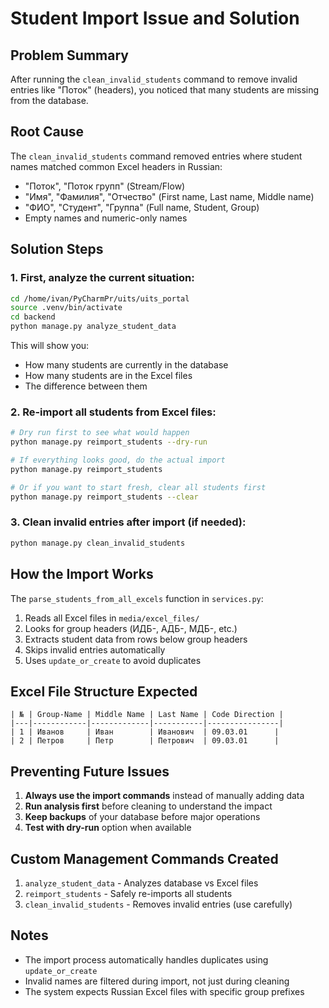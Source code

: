 # Student Import Issue and Solution

## Problem Summary
After running the `clean_invalid_students` command to remove invalid entries like "Поток" (headers), you noticed that many students are missing from the database.

## Root Cause
The `clean_invalid_students` command removed entries where student names matched common Excel headers in Russian:
- "Поток", "Поток групп" (Stream/Flow)
- "Имя", "Фамилия", "Отчество" (First name, Last name, Middle name)
- "ФИО", "Студент", "Группа" (Full name, Student, Group)
- Empty names and numeric-only names

## Solution Steps

### 1. First, analyze the current situation:
```bash
cd /home/ivan/PyCharmPr/uits/uits_portal
source .venv/bin/activate
cd backend
python manage.py analyze_student_data
```

This will show you:
- How many students are currently in the database
- How many students are in the Excel files
- The difference between them

### 2. Re-import all students from Excel files:
```bash
# Dry run first to see what would happen
python manage.py reimport_students --dry-run

# If everything looks good, do the actual import
python manage.py reimport_students

# Or if you want to start fresh, clear all students first
python manage.py reimport_students --clear
```

### 3. Clean invalid entries after import (if needed):
```bash
python manage.py clean_invalid_students
```

## How the Import Works

The `parse_students_from_all_excels` function in `services.py`:
1. Reads all Excel files in `media/excel_files/`
2. Looks for group headers (ИДБ-, АДБ-, МДБ-, etc.)
3. Extracts student data from rows below group headers
4. Skips invalid entries automatically
5. Uses `update_or_create` to avoid duplicates

## Excel File Structure Expected
```
| № | Group-Name | Middle Name | Last Name | Code Direction |
|---|------------|-------------|-----------|----------------|
| 1 | Иванов     | Иван        | Иванович  | 09.03.01      |
| 2 | Петров     | Петр        | Петрович  | 09.03.01      |
```

## Preventing Future Issues

1. **Always use the import commands** instead of manually adding data
2. **Run analysis first** before cleaning to understand the impact
3. **Keep backups** of your database before major operations
4. **Test with dry-run** option when available

## Custom Management Commands Created

1. `analyze_student_data` - Analyzes database vs Excel files
2. `reimport_students` - Safely re-imports all students
3. `clean_invalid_students` - Removes invalid entries (use carefully)

## Notes
- The import process automatically handles duplicates using `update_or_create`
- Invalid names are filtered during import, not just during cleaning
- The system expects Russian Excel files with specific group prefixes 
